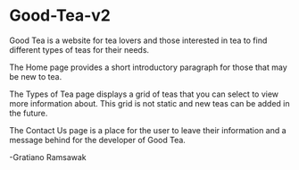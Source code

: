 # Good-Tea-v2
Good Tea is a website for tea lovers and those interested in tea to find different types of teas for their needs.

The Home page provides a short introductory paragraph for those that may be new to tea.

The Types of Tea page displays a grid of teas that you can select to view more information about. This grid is not static and new teas can be added in the future.

The Contact Us page is a place for the user to leave their information and a message behind for the developer of Good Tea.

-Gratiano Ramsawak
